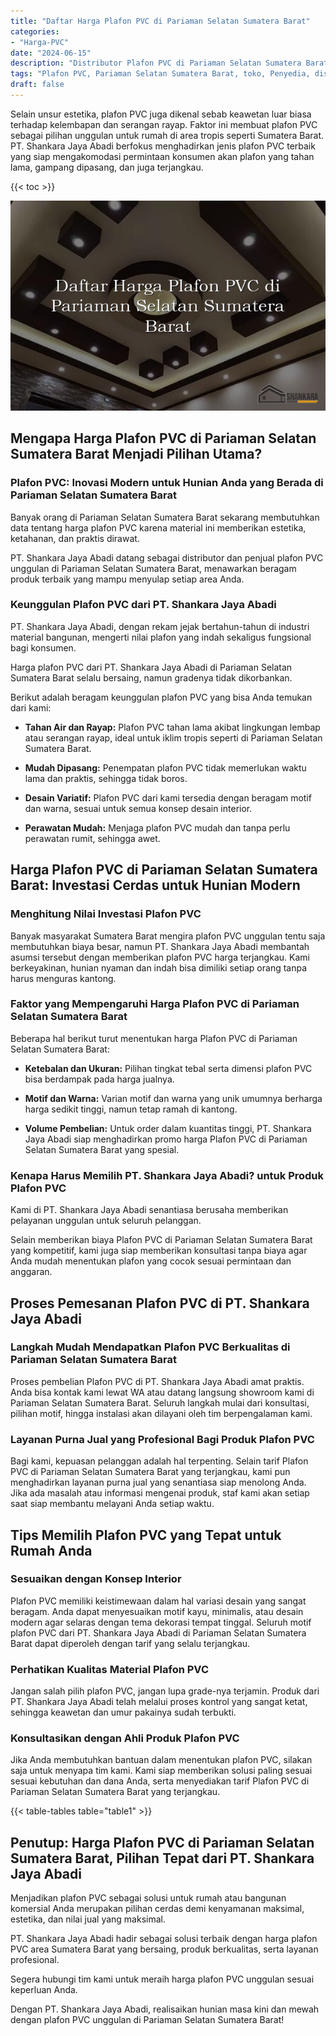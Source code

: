 ```yaml
---
title: "Daftar Harga Plafon PVC di Pariaman Selatan Sumatera Barat"
categories: 
- "Harga-PVC"
date: "2024-06-15"
description: "Distributor Plafon PVC di Pariaman Selatan Sumatera Barat untuk hunian, office, serta ritel. Panel berkualitas, pilihan motif, variasi warna menarik, dengan servis instalasi ditangani oleh tim ahli serta kepastian resmi!|Jasa penyediaan Plafon PVC di Pariaman Selatan Sumatera Barat bagi keperluan hunian, kantor, maupun ritel, beserta panel berkualitas dan penempatan oleh tim ahli dan garansi resmi.|Alternatif Plafon PVC di Pariaman Selatan Sumatera Barat yang terpercaya untuk tempat tinggal, office, serta toko, bersama panel berkualitas dan pemasangan dikerjakan oleh tim berpengalaman dan jaminan resmi.|Distribusi Plafon PVC di Pariaman Selatan Sumatera Barat bagi tempat tinggal, perkantoran, serta toko, beserta panel berkualitas dan instalasi ditangani oleh tenaga ahli ahli, lengkap dengan kepastian resmi.}"
tags: "Plafon PVC, Pariaman Selatan Sumatera Barat, toko, Penyedia, distributor"
draft: false
---
```


Selain unsur estetika, plafon PVC juga dikenal sebab keawetan luar biasa terhadap kelembapan dan serangan rayap. Faktor ini membuat plafon PVC sebagai pilihan unggulan untuk rumah di area tropis seperti Sumatera Barat. PT. Shankara Jaya Abadi berfokus menghadirkan jenis plafon PVC terbaik yang siap mengakomodasi permintaan konsumen akan plafon yang tahan lama, gampang dipasang, dan juga terjangkau.

{{< toc >}}

![Daftar Harga Plafon PVC di Pariaman Selatan Sumatera Barat](/images/Harga-PVC/Daftar-Harga-Plafon-PVC-di-Pariaman-Selatan-Sumatera-Barat.png)


## Mengapa Harga Plafon PVC di Pariaman Selatan Sumatera Barat Menjadi Pilihan Utama?

### Plafon PVC: Inovasi Modern untuk Hunian Anda yang Berada di Pariaman Selatan Sumatera Barat

Banyak orang di Pariaman Selatan Sumatera Barat sekarang membutuhkan data tentang harga plafon PVC karena material ini memberikan estetika, ketahanan, dan praktis dirawat.

PT. Shankara Jaya Abadi datang sebagai distributor dan penjual plafon PVC unggulan di Pariaman Selatan Sumatera Barat, menawarkan beragam produk terbaik yang mampu menyulap setiap area Anda.

### Keunggulan Plafon PVC dari PT. Shankara Jaya Abadi

PT. Shankara Jaya Abadi, dengan rekam jejak bertahun-tahun di industri material bangunan, mengerti nilai plafon yang indah sekaligus fungsional bagi konsumen.

Harga plafon PVC dari PT. Shankara Jaya Abadi di Pariaman Selatan Sumatera Barat selalu bersaing, namun gradenya tidak dikorbankan.

Berikut adalah beragam keunggulan plafon PVC yang bisa Anda temukan dari kami:

- **Tahan Air dan Rayap:** Plafon PVC tahan lama akibat lingkungan lembap atau serangan rayap, ideal untuk iklim tropis seperti di Pariaman Selatan Sumatera Barat.

- **Mudah Dipasang:** Penempatan plafon PVC tidak memerlukan waktu lama dan praktis, sehingga tidak boros.

- **Desain Variatif:** Plafon PVC dari kami tersedia dengan beragam motif dan warna, sesuai untuk semua konsep desain interior.

- **Perawatan Mudah:** Menjaga plafon PVC mudah dan tanpa perlu perawatan rumit, sehingga awet.

## Harga Plafon PVC di Pariaman Selatan Sumatera Barat: Investasi Cerdas untuk Hunian Modern

### Menghitung Nilai Investasi Plafon PVC

Banyak masyarakat Sumatera Barat mengira plafon PVC unggulan tentu saja membutuhkan biaya besar, namun PT. Shankara Jaya Abadi membantah asumsi tersebut dengan memberikan plafon PVC harga terjangkau. Kami berkeyakinan, hunian nyaman dan indah bisa dimiliki setiap orang tanpa harus menguras kantong.

### Faktor yang Mempengaruhi Harga Plafon PVC di Pariaman Selatan Sumatera Barat

Beberapa hal berikut turut menentukan harga Plafon PVC di Pariaman Selatan Sumatera Barat:

- **Ketebalan dan Ukuran:** Pilihan tingkat tebal serta dimensi plafon PVC bisa berdampak pada harga jualnya.

- **Motif dan Warna:** Varian motif dan warna yang unik umumnya berharga harga sedikit tinggi, namun tetap ramah di kantong.

- **Volume Pembelian:** Untuk order dalam kuantitas tinggi, PT. Shankara Jaya Abadi siap menghadirkan promo harga Plafon PVC di Pariaman Selatan Sumatera Barat yang spesial.

### Kenapa Harus Memilih PT. Shankara Jaya Abadi? untuk Produk Plafon PVC

Kami di PT. Shankara Jaya Abadi senantiasa berusaha memberikan pelayanan unggulan untuk seluruh pelanggan.

Selain memberikan biaya Plafon PVC di Pariaman Selatan Sumatera Barat yang kompetitif, kami juga siap memberikan konsultasi tanpa biaya agar Anda mudah menentukan plafon yang cocok sesuai permintaan dan anggaran.

## Proses Pemesanan Plafon PVC di PT. Shankara Jaya Abadi

### Langkah Mudah Mendapatkan Plafon PVC Berkualitas di Pariaman Selatan Sumatera Barat

Proses pembelian Plafon PVC di PT. Shankara Jaya Abadi amat praktis. Anda bisa kontak kami lewat WA atau datang langsung showroom kami di Pariaman Selatan Sumatera Barat. Seluruh langkah mulai dari konsultasi, pilihan motif, hingga instalasi akan dilayani oleh tim berpengalaman kami.

### Layanan Purna Jual yang Profesional Bagi Produk Plafon PVC

Bagi kami, kepuasan pelanggan adalah hal terpenting. Selain tarif Plafon PVC di Pariaman Selatan Sumatera Barat yang terjangkau, kami pun menghadirkan layanan purna jual yang senantiasa siap menolong Anda. Jika ada masalah atau informasi mengenai produk, staf kami akan setiap saat siap membantu melayani Anda setiap waktu.

## Tips Memilih Plafon PVC yang Tepat untuk Rumah Anda

### Sesuaikan dengan Konsep Interior

Plafon PVC memiliki keistimewaan dalam hal variasi desain yang sangat beragam. Anda dapat menyesuaikan motif kayu, minimalis, atau desain modern agar selaras dengan tema dekorasi tempat tinggal. Seluruh motif plafon PVC dari PT. Shankara Jaya Abadi di Pariaman Selatan Sumatera Barat dapat diperoleh dengan tarif yang selalu terjangkau.

### Perhatikan Kualitas Material Plafon PVC

Jangan salah pilih plafon PVC, jangan lupa grade-nya terjamin. Produk dari PT. Shankara Jaya Abadi telah melalui proses kontrol yang sangat ketat, sehingga keawetan dan umur pakainya sudah terbukti.

### Konsultasikan dengan Ahli Produk Plafon PVC

Jika Anda membutuhkan bantuan dalam menentukan plafon PVC, silakan saja untuk menyapa tim kami. Kami siap memberikan solusi paling sesuai sesuai kebutuhan dan dana Anda, serta menyediakan tarif Plafon PVC di Pariaman Selatan Sumatera Barat yang terjangkau.

{{< table-tables table="table1" >}}

## Penutup: Harga Plafon PVC di Pariaman Selatan Sumatera Barat, Pilihan Tepat dari PT. Shankara Jaya Abadi

Menjadikan plafon PVC sebagai solusi untuk rumah atau bangunan komersial Anda merupakan pilihan cerdas demi kenyamanan maksimal, estetika, dan nilai jual yang maksimal.

PT. Shankara Jaya Abadi hadir sebagai solusi terbaik dengan harga plafon PVC area Sumatera Barat yang bersaing, produk berkualitas, serta layanan profesional.

Segera hubungi tim kami untuk meraih harga plafon PVC unggulan sesuai keperluan Anda.

Dengan PT. Shankara Jaya Abadi, realisaikan hunian masa kini dan mewah dengan plafon PVC unggulan di Pariaman Selatan Sumatera Barat!